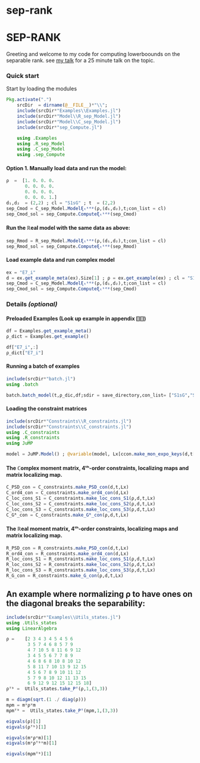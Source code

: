 # sep-rank

# SEP-RANK
Greeting and welcome to my code for computing lowerboounds on the separable rank.
see [my talk](https://www.youtube.com/watch?v=46ciiXD3zUk) for a 25 minute talk on the topic.

### Quick start
Start by loading the modules
```Julia
Pkg.activate(".")
    srcDir  = dirname(@__FILE__)*"\\";
    include(srcDir*"Examples\\Examples.jl")
    include(srcDir*"Model\\R_sep_Model.jl")
    include(srcDir*"Model\\C_sep_Model.jl")
    include(srcDir*"sep_Compute.jl")

    using .Examples
    using .R_sep_Model
    using .C_sep_Model
    using .sep_Compute
```

#### Option 1. Manually load data and run the model:
```Julia
ρ  =  [1. 0. 0. 0.
       0. 0. 0. 0.
       0. 0. 0. 0.
       0. 0. 0. 1.]
d₁,d₂  = (2,2) ; cl = "S1sG" ; t  = (2,2)
sep_Cmod = C_sep_Model.Modelξₜˢᵉᵖ(ρ,(d₁,d₂),t;con_list = cl)
sep_Cmod_sol = sep_Compute.Computeξₜˢᵉᵖ(sep_Cmod)
```


#### Run the **ℝeal** model with the same data as above:
```Julia
sep_Rmod = R_sep_Model.Modelξₜˢᵉᵖ(ρ,(d₁,d₂),t;con_list = cl)
sep_Rmod_sol = sep_Compute.Computeξₜˢᵉᵖ(sep_Rmod)
```

#### Load example data and run complex model
```Julia
ex = "E7_i"
d = ex.get_example_meta(ex).Size[1] ; ρ = ex.get_example(ex) ; cl = "S1sG" ; t  = (2,2)
sep_Cmod = C_sep_Model.Modelξₜˢᵉᵖ(ρ,(d₁,d₂),t;con_list = cl)
sep_Cmod_sol = sep_Compute.Computeξₜˢᵉᵖ(sep_Cmod)
```

### Details ***(optional)***
#### Preloaded Examples (Look up example in appendix [][])
```Julia
df = Examples.get_example_meta()
ρ_dict = Examples.get_example()

df["E7_i",:]
ρ_dict["E7_i"]
```

#### Running a batch of examples 
```Julia
include(srcDir*"batch.jl")
using .batch

batch.batch_model(t,ρ_dic,df;sdir = save_directory,con_list= ["S1sG","S2sG","S3sG"])
```

#### Loading the constraint matrices
```Julia
include(srcDir*"Constraints\\R_constraints.jl")
include(srcDir*"Constraints\\C_constraints.jl")
using .C_constraints 
using .R_constraints 
using JuMP

model = JuMP.Model() ; @variable(model, Lx[ccon.make_mon_expo_keys(d,t[1])])
```

#### The **ℂomplex** moment matrix, 4ᵗʰ-order constraints, localizing maps and matrix localizing map.
```Julia
C_PSD_con = C_constraints.make_PSD_con(d,t,Lx)
C_ord4_con = C_constraints.make_ord4_con(d,Lx)
C_loc_cons_S1 = C_constraints.make_loc_cons_S1(ρ,d,t,Lx)
C_loc_cons_S2 = C_constraints.make_loc_cons_S2(ρ,d,t,Lx)
C_loc_cons_S3 = C_constraints.make_loc_cons_S3(ρ,d,t,Lx)
C_Gᴿ_con = C_constraints.make_Gᴿ_con(ρ,d,t,Lx)
```
#### The **ℝeal** moment matrix, 4ᵗʰ-order constraints, localizing maps and matrix localizing map.
```Julia
R_PSD_con = R_constraints.make_PSD_con(d,t,Lx)
R_ord4_con = R_constraints.make_ord4_con(d,Lx)
R_loc_cons_S1 = R_constraints.make_loc_cons_S1(ρ,d,t,Lx)
R_loc_cons_S2 = R_constraints.make_loc_cons_S2(ρ,d,t,Lx)
R_loc_cons_S3 = R_constraints.make_loc_cons_S3(ρ,d,t,Lx)
R_G_con = R_constraints.make_G_con(ρ,d,t,Lx)
```





## An example where normalizing ρ to have ones on the diagonal breaks the separability:

``` Julia
include(srcDir*"Examples\\Utils_states.jl")
using .Utils_states
using LinearAlgebra

ρ =    [2 3 4 3 4 5 4 5 6
        3 5 7 4 6 8 5 7 9
        4 7 10 5 8 11 6 9 12
        3 4 5 5 6 7 7 8 9
        4 6 8 6 8 10 8 10 12
        5 8 11 7 10 13 9 12 15
        4 5 6 7 8 9 10 11 12
        5 7 9 8 10 12 11 13 15
        6 9 12 9 12 15 12 15 18]
ρᵀᵇ =  Utils_states.take_Pᵀ(ρ,1,(3,3))

m = diagm(sqrt.(1 ./ diag(ρ)))
mρm = m*ρ*m
mρmᵀᵇ =  Utils_states.take_Pᵀ(mρm,1,(3,3))

eigvals(ρ)[1]
eigvals(ρᵀᵇ)[1]

eigvals(m*ρ*m)[1]
eigvals(m*ρᵀᵇ*m)[1]

eigvals(mρmᵀᵇ)[1]
```

